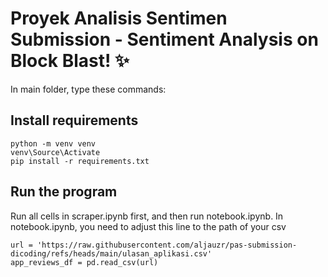 # Proyek Analisis Sentimen Submission - Sentiment Analysis on Block Blast! ✨
In main folder, type these commands:

## Install requirements
```
python -m venv venv
venv\Source\Activate
pip install -r requirements.txt
```

## Run the program
Run all cells in scraper.ipynb first, and then run notebook.ipynb.
In notebook.ipynb, you need to adjust this line to the path of your csv
```
url = 'https://raw.githubusercontent.com/aljauzr/pas-submission-dicoding/refs/heads/main/ulasan_aplikasi.csv'
app_reviews_df = pd.read_csv(url)
```
